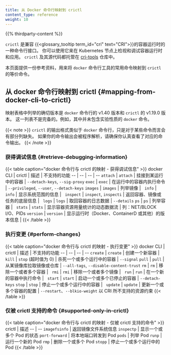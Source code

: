 ```yaml
---
title: 从 Docker 命令行映射到 crictl
content_type: reference
weight: 10
---
```



{{% thirdparty-content %}}

`crictl` 是兼容 {{<glossary_tooltip term_id="cri" text="CRI">}}的容器运行时的一种命令行接口。
你可以使用它来在 Kubernetes 节点上检视和调试容器运行时和应用。
`crictl` 及其源代码都托管在
[cri-tools](https://github.com/kubernetes-sigs/cri-tools) 仓库中。

本页面提供一份参考资料，用来将 `docker` 命令行工具的常用命令映射到
`crictl` 的等价命令。

## 从 docker 命令行映射到 crictl   {#mapping-from-docker-cli-to-crictl}

映射表格中列举的确切版本是 `docker` 命令行的 v1.40 版本和 `crictl` 的 v1.19.0 版本。
这一列表不是完备的。例如，其中并未包含实验性质的 `docker` 命令。

{{< note >}}
`crictl` 的输出格式类似于 `docker` 命令行，只是对于某些命令而言会有部分列缺失。
如果你的命令输出会被程序解析，请确保你认真查看了对应的命令输出。
{{< /note >}}

### 获得调试信息   {#retrieve-debugging-information}

{{< table caption="docker 命令行与 crictl 的映射 - 获得调试信息" >}}
docker CLI | crictl | 描述 | 不支持的功能
-- | -- | -- | --
`attach` | `attach` | 挂接到某运行中的容器 | `--detach-keys`, `--sig-proxy`
`exec` | `exec` | 在运行中的容器内执行命令 | `--privileged`, `--user`, `--detach-keys`
`images` | `images` | 列举镜像 |  
`info` | `info` | 显示系统范围的信息 |  
`inspect` | `inspect`, `inspecti` | 返回容器、镜像或任务的底层信息 |  
`logs` | `logs` | 取回容器的日志数据  | `--details`
`ps` | `ps` | 列举容器  |  
`stats` | `stats` | 显示容器资源用量统计的动态数据流 | 列：NET/BLOCK I/O、PIDs
`version` | `version` | 显示运行时（Docker、ContainerD 或其他）的版本信息 | 
{{< /table >}}

### 执行变更    {#perform-changes}

{{< table caption="docker 命令行与 crictl 的映射 - 执行变更" >}}
docker CLI | crictl | 描述 | 不支持的功能
-- | -- | -- | --
`create` | `create` | 创建一个新容器 |  
`kill` | `stop` (超时值为 0) | 杀死一个或多个运行中的容器 | `--signal`
`pull` | `pull` | 从某镜像库拉取镜像或仓库 | `--all-tags`, `--disable-content-trust`
`rm` | `rm` | 移除一个或者多个容器 |  
`rmi` | `rmi` | 移除一个或者多个镜像 |  
`run` | `run` | 在一个新的容器中执行命令 |  
`start` | `start` | 启动一个或多个已停止的容器 | `--detach-keys`
`stop` | `stop` | 停止一个或多个运行中的容器 |  
`update` | `update` | 更新一个或多个容器的配置 | `--restart`、`--blkio-weight` 以 CRI 所不支持的资源约束
{{< /table >}}

### 仅被 crictl 支持的命令   {#supported-only-in-crictl}

{{< table caption="docker 命令行与 crictl 的映射 - 仅被 crictl 支持的命令" >}}
crictl | 描述
-- | --
`imagefsinfo` | 返回镜像文件系统信息
`inspectp` | 显示一个或多个 Pod 的状态
`port-forward` | 将本地端口转发到 Pod
`pods` | 列举 Pod
`runp` | 运行一个新的 Pod
`rmp` | 删除一个或多个 Pod
`stopp` | 停止一个或多个运行中的 Pod
{{< /table >}}
